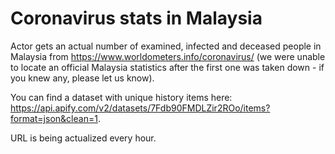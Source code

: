 # Coronavirus stats in Malaysia

Actor gets an actual number of examined, infected and deceased people in Malaysia from  https://www.worldometers.info/coronavirus/ (we were unable to locate an official Malaysia statistics after the first one was taken down - if you knew any, please let us know).

You can find a dataset with unique history items here: https://api.apify.com/v2/datasets/7Fdb90FMDLZir2ROo/items?format=json&clean=1.

URL is being actualized every hour.